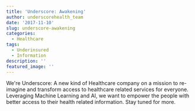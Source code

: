 ```yaml
---
title: 'Underscore: Awakening'
author: underscorehealth_team
date: '2017-11-10'
slug: underscore-awakening
categories:
  - Healthcare
tags:
  - Underinsured
  - Information
description: ''
featured_image: ''
---
```


We're Underscore: A new kind of Healthcare company on a mission to re-imagine and transform access to healthcare related services for everyone. Leveraging Machine Learning and AI, we want to empower the people with better access to their health related information. Stay tuned for more.

